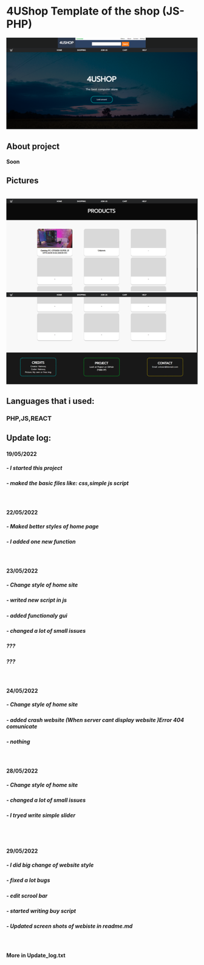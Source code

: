# 4UShop Template of the shop (JS-PHP)
<img src="bin/css/image1.png" >

<h2>About project</h2>
<h4>Soon</h4>
<h2>Pictures</h2>
<br/>
<img src="bin/css/image2.png" >
<img src="bin/css/image3.png" >
<h2>Languages that i used:<h3><b>PHP,JS,REACT</b></h3><h2/>


<b>Update log:</b>
<br/>
  <h4><b>19/05/2022</b></h4>
<h5><i>- I started this project</i></h5>
  <h5><i>- maked the basic files like: css,simple js script</i></h5>
  
  <br/>
  <h4><b>22/05/2022</b></h4>
<h5><i>- Maked better styles of home page</i></h5>
  <h5><i>- I added one new function</i></h5>
  <br/>
  <h4><b>23/05/2022</b></h4>
<h5><i>- Change style of home site</i></h5>
  <h5><i> - writed new script in js</i></h5>
  <h5><i>- added functionaly gui</i></h5>
  <h5><i>- changed a lot of small issues</i></h5>
  <h5><i>???</i></h5>
  <h5><i>???</i></h5>
  <br/>
   <h4><b>24/05/2022</b></h4>
<h5><i>- Change style of home site</i></h5>
  <h5><i>- added crash website (When server cant display website )Error 404 comunicate</i></h5>
  <h5><i>- nothing</i></h5>
  <br/>
   <h4><b>28/05/2022</b></h4>
<h5><i>- Change style of home site</i></h5>
  <h5><i>- changed a lot of small issues</i></h5>
   <h5><i>- I tryed write simple slider</i></h5>
  <br/>
   <br/>
   <h4><b>29/05/2022</b></h4>
<h5><i>- I did big change of website style</i></h5>
   <h5><i>- fixed a lot bugs</i></h5>
   <h5><i>- edit scrool bar</i></h5>
  <h5><i>- started writing buy script</i></h5>
   <h5><i>- Updated screen shots of webiste in readme.md</i></h5>
  
  <br/>
  <h4><b>More in Update_log.txt</b></h4>

